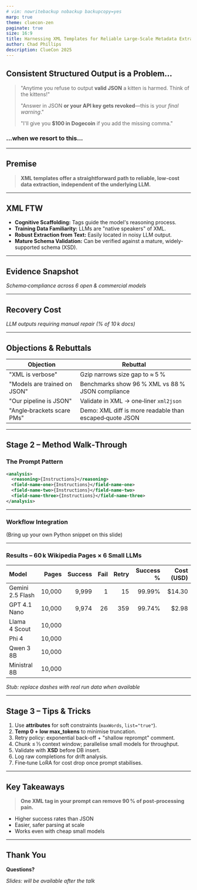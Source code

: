 ```yaml
---
# vim: nowritebackup nobackup backupcopy=yes
marp: true
theme: cluecon-zen
paginate: true
size: 16:9
title: Harnessing XML Templates for Reliable Large‑Scale Metadata Extraction with LLMs
author: Chad Phillips
description: ClueCon 2025
---
```


## Consistent Structured Output is a Problem...

> "Anytime you refuse to output **valid JSON** a kitten is harmed. Think of the kittens!"
>
> "Answer in JSON **or your API key gets revoked**—this is your *final warning*."
>
> "I'll give you **\$100 in Dogecoin** if you add the missing comma."

### ...when we resort to this...

---

## Premise

> **XML templates offer a straightforward path to reliable, low-cost data extraction, independent of the underlying LLM.**

---

## XML FTW

- **Cognitive Scaffolding:** Tags guide the model's reasoning process.
- **Training Data Familiarity:** LLMs are "native speakers" of XML.
- **Robust Extraction from Text:** Easily located in noisy LLM output.
- **Mature Schema Validation:** Can be verified against a mature, widely-supported schema (XSD).

---

## Evidence Snapshot



*Schema‑compliance across 6 open & commercial models* &#x20;

---

## Recovery Cost



*LLM outputs requiring manual repair (% of 10 k docs)* &#x20;

---

## Objections & Rebuttals

| Objection                    | Rebuttal                                                |
| ---------------------------- | ------------------------------------------------------- |
| "XML is verbose"             | Gzip narrows size gap to ≈ 5 %                          |
| "Models are trained on JSON" | Benchmarks show 96 % XML vs 88 % JSON compliance        |
| "Our pipeline is JSON"       | Validate in XML → one‑liner `xml2json`                  |
| "Angle‑brackets scare PMs"   | Demo: XML diff is more readable than escaped‑quote JSON |

---

## Stage 2 – Method Walk‑Through

### The Prompt Pattern

```xml
<analysis>
  <reasoning>{Instructions}</reasoning>
  <field-name-one>{Instructions}</field-name-one>
  <field-name-two>{Instructions}</field-name-two>
  <field-name-three>{Instructions}</field-name-three>
</analysis>
```

---

### Workflow Integration

(Bring up your own Python snippet on this slide)

---

### Results – 60 k Wikipedia Pages × 6 Small LLMs

| Model               | Pages  | Success | Fail | Retry | Success % | Cost (USD) |
| :------------------ | -----: | ------: | ---: | ----: |  -------: | ---------: |
| Gemini 2.5 Flash    | 10,000 |   9,999 |    1 |    15 |    99.99% |     $14.30 |
| GPT 4.1 Nano        | 10,000 |   9,974 |   26 |   359 |    99.74% |      $2.98 |
| Llama 4 Scout       | 10,000 |         |      |       |           |            |
| Phi 4               | 10,000 |         |      |       |           |            |
| Qwen 3 8B           | 10,000 |         |      |       |           |            |
| Ministral 8B        | 10,000 |         |      |       |           |            |

*Stub: replace dashes with real run data when available*

---

## Stage 3 – Tips & Tricks

1. Use **attributes** for soft constraints (`maxWords`, `list="true"`).
2. **Temp 0 + low max\_tokens** to minimise truncation.
3. Retry policy: exponential back‑off + "shallow reprompt" comment.
4. Chunk ≤ ⅓ context window; parallelise small models for throughput.
5. Validate with **XSD** before DB insert.
6. Log raw completions for drift analysis.
7. Fine‑tune LoRA for cost drop once prompt stabilises.

---

## Key Takeaways

> **One XML tag in your prompt can remove 90 % of post‑processing pain.**

- Higher success rates than JSON
- Easier, safer parsing at scale
- Works even with cheap small models

---

## Thank You

**Questions?**

*Slides: will be available after the talk*

